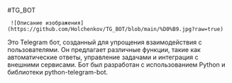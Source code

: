 #TG_BOT

     ![Описание изображения](https://github.com/Holchenkov/TG_BOT/blob/main/%D0%B9.jpg?raw=true)
     
Это Telegram бот, созданный для упрощения взаимодействия с пользователями. Он предлагает различные функции, такие как автоматические ответы, управление задачами и интеграция с внешними сервисами. Бот был разработан с использованием Python и библиотеки python-telegram-bot.
